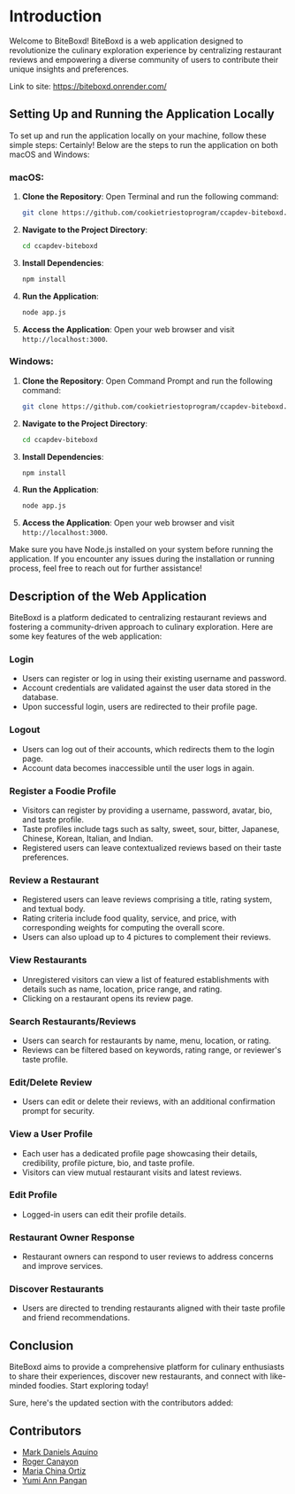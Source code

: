 # Introduction

Welcome to BiteBoxd! BiteBoxd is a web application designed to revolutionize the culinary exploration experience by centralizing restaurant reviews and empowering a diverse community of users to contribute their unique insights and preferences.

Link to site: https://biteboxd.onrender.com/

## Setting Up and Running the Application Locally

To set up and run the application locally on your machine, follow these simple steps:
Certainly! Below are the steps to run the application on both macOS and Windows:

### macOS:

1. **Clone the Repository**:
    Open Terminal and run the following command:
    ```bash
    git clone https://github.com/cookietriestoprogram/ccapdev-biteboxd.git
    ```

2. **Navigate to the Project Directory**:
    ```bash
    cd ccapdev-biteboxd
    ```

3. **Install Dependencies**:
    ```bash
    npm install
    ```

4. **Run the Application**:
    ```bash
    node app.js
    ```

5. **Access the Application**:
    Open your web browser and visit `http://localhost:3000`.

### Windows:

1. **Clone the Repository**:
    Open Command Prompt and run the following command:
    ```bash
    git clone https://github.com/cookietriestoprogram/ccapdev-biteboxd.git
    ```

2. **Navigate to the Project Directory**:
    ```bash
    cd ccapdev-biteboxd
    ```

3. **Install Dependencies**:
    ```bash
    npm install
    ```

4. **Run the Application**:
    ```bash
    node app.js
    ```

5. **Access the Application**:
    Open your web browser and visit `http://localhost:3000`.

Make sure you have Node.js installed on your system before running the application. If you encounter any issues during the installation or running process, feel free to reach out for further assistance!


## Description of the Web Application

BiteBoxd is a platform dedicated to centralizing restaurant reviews and fostering a community-driven approach to culinary exploration. Here are some key features of the web application:

### Login
- Users can register or log in using their existing username and password.
- Account credentials are validated against the user data stored in the database.
- Upon successful login, users are redirected to their profile page.

### Logout
- Users can log out of their accounts, which redirects them to the login page.
- Account data becomes inaccessible until the user logs in again.

### Register a Foodie Profile
- Visitors can register by providing a username, password, avatar, bio, and taste profile.
- Taste profiles include tags such as salty, sweet, sour, bitter, Japanese, Chinese, Korean, Italian, and Indian.
- Registered users can leave contextualized reviews based on their taste preferences.

### Review a Restaurant
- Registered users can leave reviews comprising a title, rating system, and textual body.
- Rating criteria include food quality, service, and price, with corresponding weights for computing the overall score.
- Users can also upload up to 4 pictures to complement their reviews.

### View Restaurants
- Unregistered visitors can view a list of featured establishments with details such as name, location, price range, and rating.
- Clicking on a restaurant opens its review page.

### Search Restaurants/Reviews
- Users can search for restaurants by name, menu, location, or rating.
- Reviews can be filtered based on keywords, rating range, or reviewer's taste profile.

### Edit/Delete Review
- Users can edit or delete their reviews, with an additional confirmation prompt for security.

### View a User Profile
- Each user has a dedicated profile page showcasing their details, credibility, profile picture, bio, and taste profile.
- Visitors can view mutual restaurant visits and latest reviews.

### Edit Profile
- Logged-in users can edit their profile details.

### Restaurant Owner Response
- Restaurant owners can respond to user reviews to address concerns and improve services.

### Discover Restaurants
- Users are directed to trending restaurants aligned with their taste profile and friend recommendations.

## Conclusion

BiteBoxd aims to provide a comprehensive platform for culinary enthusiasts to share their experiences, discover new restaurants, and connect with like-minded foodies. Start exploring today!

Sure, here's the updated section with the contributors added:

## Contributors

- [Mark Daniels Aquino](https://github.com/Mark03-lab)
- [Roger Canayon](https://github.com/rogercnyn)
- [Maria China Ortiz](https://github.com/cookietriestoprogram)
- [Yumi Ann Pangan](https://github.com/pngnyume)

